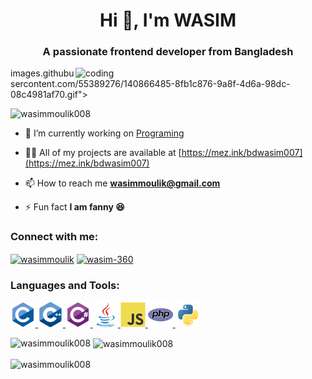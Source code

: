 <h1 align="center">Hi 👋, I'm WASIM</h1>
<h3 align="center">A passionate frontend developer from Bangladesh</h3>
<img align="right" alt="coding" width="400" src="https://giphy.com/gifs/loop-glitch-matrix-3og0ILLVvPp8d64Jd6">

images.githubusercontent.com/55389276/140866485-8fb1c876-9a8f-4d6a-98dc-08c4981af70.gif">

<p align="left"> <img src="https://komarev.com/ghpvc/?username=wasimmoulik008&label=Profile%20views&color=0e75b6&style=flat" alt="wasimmoulik008" /> </p>

- 🔭 I’m currently working on [Programing](https://www.youtube.com/@wasim-360)

- 👨‍💻 All of my projects are available at [https://mez.ink/bdwasim007](https://mez.ink/bdwasim007)

- 📫 How to reach me **wasimmoulik@gmail.com**

- ⚡ Fun fact **I am fanny 😆**

<h3 align="left">Connect with me:</h3>
<p align="left">
<a href="https://fb.com/wasimmoulik" target="blank"><img align="center" src="https://raw.githubusercontent.com/rahuldkjain/github-profile-readme-generator/master/src/images/icons/Social/facebook.svg" alt="wasimmoulik" height="30" width="40" /></a>
<a href="https://www.youtube.com/c/wasim-360" target="blank"><img align="center" src="https://raw.githubusercontent.com/rahuldkjain/github-profile-readme-generator/master/src/images/icons/Social/youtube.svg" alt="wasim-360" height="30" width="40" /></a>
</p>

<h3 align="left">Languages and Tools:</h3>
<p align="left"> <a href="https://www.cprogramming.com/" target="_blank" rel="noreferrer"> <img src="https://raw.githubusercontent.com/devicons/devicon/master/icons/c/c-original.svg" alt="c" width="40" height="40"/> </a> <a href="https://www.w3schools.com/cpp/" target="_blank" rel="noreferrer"> <img src="https://raw.githubusercontent.com/devicons/devicon/master/icons/cplusplus/cplusplus-original.svg" alt="cplusplus" width="40" height="40"/> </a> <a href="https://www.w3schools.com/cs/" target="_blank" rel="noreferrer"> <img src="https://raw.githubusercontent.com/devicons/devicon/master/icons/csharp/csharp-original.svg" alt="csharp" width="40" height="40"/> </a> <a href="https://www.java.com" target="_blank" rel="noreferrer"> <img src="https://raw.githubusercontent.com/devicons/devicon/master/icons/java/java-original.svg" alt="java" width="40" height="40"/> </a> <a href="https://developer.mozilla.org/en-US/docs/Web/JavaScript" target="_blank" rel="noreferrer"> <img src="https://raw.githubusercontent.com/devicons/devicon/master/icons/javascript/javascript-original.svg" alt="javascript" width="40" height="40"/> </a> <a href="https://www.php.net" target="_blank" rel="noreferrer"> <img src="https://raw.githubusercontent.com/devicons/devicon/master/icons/php/php-original.svg" alt="php" width="40" height="40"/> </a> <a href="https://www.python.org" target="_blank" rel="noreferrer"> <img src="https://raw.githubusercontent.com/devicons/devicon/master/icons/python/python-original.svg" alt="python" width="40" height="40"/> </a> </p>

<p><img align="left" src="https://github-readme-stats.vercel.app/api/top-langs?username=wasimmoulik008&show_icons=true&locale=en&layout=compact" alt="wasimmoulik008" /></p>

<p>&nbsp;<img align="center" src="https://github-readme-stats.vercel.app/api?username=wasimmoulik008&show_icons=true&locale=en" alt="wasimmoulik008" /></p>

<p><img align="center" src="https://github-readme-streak-stats.herokuapp.com/?user=wasimmoulik008&" alt="wasimmoulik008" /></p>
